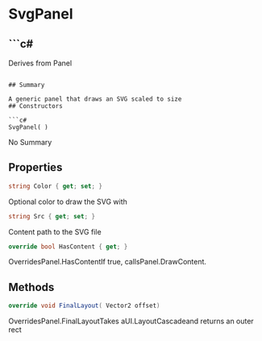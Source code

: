 # SvgPanel

## ```c#
Derives from Panel
```

## Summary

A generic panel that draws an SVG scaled to size
## Constructors

```c#
SvgPanel( ) 
```
No Summary
## Properties

```c#
string Color { get; set; } 
```
Optional color to draw the SVG with
```c#
string Src { get; set; } 
```
Content path to the SVG file
```c#
override bool HasContent { get; } 
```
OverridesPanel.HasContentIf true, callsPanel.DrawContent.
## Methods

```c#
override void FinalLayout( Vector2 offset) 
```
OverridesPanel.FinalLayoutTakes aUI.LayoutCascadeand returns an outer rect
